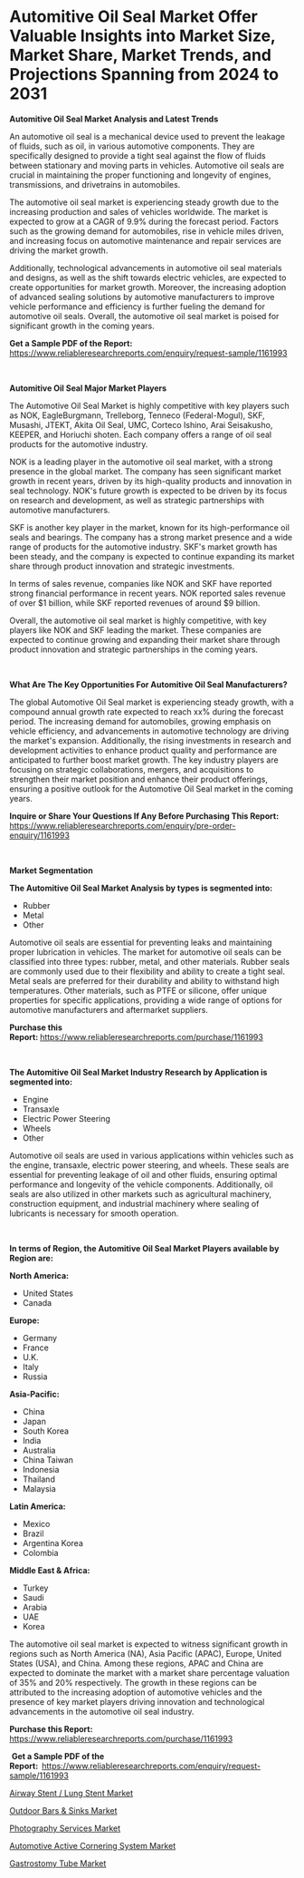 <p><h1>Automitive Oil Seal Market Offer Valuable Insights into Market Size, Market Share, Market Trends, and Projections Spanning from 2024 to 2031</h1></p><p><strong>Automitive Oil Seal Market Analysis and Latest Trends</strong></p>
<p><p>An automotive oil seal is a mechanical device used to prevent the leakage of fluids, such as oil, in various automotive components. They are specifically designed to provide a tight seal against the flow of fluids between stationary and moving parts in vehicles. Automotive oil seals are crucial in maintaining the proper functioning and longevity of engines, transmissions, and drivetrains in automobiles.</p><p>The automotive oil seal market is experiencing steady growth due to the increasing production and sales of vehicles worldwide. The market is expected to grow at a CAGR of 9.9% during the forecast period. Factors such as the growing demand for automobiles, rise in vehicle miles driven, and increasing focus on automotive maintenance and repair services are driving the market growth.</p><p>Additionally, technological advancements in automotive oil seal materials and designs, as well as the shift towards electric vehicles, are expected to create opportunities for market growth. Moreover, the increasing adoption of advanced sealing solutions by automotive manufacturers to improve vehicle performance and efficiency is further fueling the demand for automotive oil seals. Overall, the automotive oil seal market is poised for significant growth in the coming years.</p></p>
<p><strong>Get a Sample PDF of the Report:&nbsp;</strong> <a href="https://www.reliableresearchreports.com/enquiry/request-sample/1161993">https://www.reliableresearchreports.com/enquiry/request-sample/1161993</a></p>
<p>&nbsp;</p>
<p><strong>Automitive Oil Seal Major Market Players</strong></p>
<p><p>The Automotive Oil Seal Market is highly competitive with key players such as NOK, EagleBurgmann, Trelleborg, Tenneco (Federal-Mogul), SKF, Musashi, JTEKT, Akita Oil Seal, UMC, Corteco Ishino, Arai Seisakusho, KEEPER, and Horiuchi shoten. Each company offers a range of oil seal products for the automotive industry.</p><p>NOK is a leading player in the automotive oil seal market, with a strong presence in the global market. The company has seen significant market growth in recent years, driven by its high-quality products and innovation in seal technology. NOK's future growth is expected to be driven by its focus on research and development, as well as strategic partnerships with automotive manufacturers.</p><p>SKF is another key player in the market, known for its high-performance oil seals and bearings. The company has a strong market presence and a wide range of products for the automotive industry. SKF's market growth has been steady, and the company is expected to continue expanding its market share through product innovation and strategic investments.</p><p>In terms of sales revenue, companies like NOK and SKF have reported strong financial performance in recent years. NOK reported sales revenue of over $1 billion, while SKF reported revenues of around $9 billion.</p><p>Overall, the automotive oil seal market is highly competitive, with key players like NOK and SKF leading the market. These companies are expected to continue growing and expanding their market share through product innovation and strategic partnerships in the coming years.</p></p>
<p>&nbsp;</p>
<p><strong>What Are The Key Opportunities For Automitive Oil Seal Manufacturers?</strong></p>
<p><p>The global Automotive Oil Seal market is experiencing steady growth, with a compound annual growth rate expected to reach xx% during the forecast period. The increasing demand for automobiles, growing emphasis on vehicle efficiency, and advancements in automotive technology are driving the market's expansion. Additionally, the rising investments in research and development activities to enhance product quality and performance are anticipated to further boost market growth. The key industry players are focusing on strategic collaborations, mergers, and acquisitions to strengthen their market position and enhance their product offerings, ensuring a positive outlook for the Automotive Oil Seal market in the coming years.</p></p>
<p><strong>Inquire or Share Your Questions If Any Before Purchasing This Report:</strong> <a href="https://www.reliableresearchreports.com/enquiry/pre-order-enquiry/1161993">https://www.reliableresearchreports.com/enquiry/pre-order-enquiry/1161993</a></p>
<p>&nbsp;</p>
<p><strong>Market Segmentation</strong></p>
<p><strong>The Automitive Oil Seal Market Analysis by types is segmented into:</strong></p>
<p><ul><li>Rubber</li><li>Metal</li><li>Other</li></ul></p>
<p><p>Automotive oil seals are essential for preventing leaks and maintaining proper lubrication in vehicles. The market for automotive oil seals can be classified into three types: rubber, metal, and other materials. Rubber seals are commonly used due to their flexibility and ability to create a tight seal. Metal seals are preferred for their durability and ability to withstand high temperatures. Other materials, such as PTFE or silicone, offer unique properties for specific applications, providing a wide range of options for automotive manufacturers and aftermarket suppliers.</p></p>
<p><strong>Purchase this Report:&nbsp;</strong><a href="https://www.reliableresearchreports.com/purchase/1161993">https://www.reliableresearchreports.com/purchase/1161993</a></p>
<p>&nbsp;</p>
<p><strong>The Automitive Oil Seal Market Industry Research by Application is segmented into:</strong></p>
<p><ul><li>Engine</li><li>Transaxle</li><li>Electric Power Steering</li><li>Wheels</li><li>Other</li></ul></p>
<p><p>Automotive oil seals are used in various applications within vehicles such as the engine, transaxle, electric power steering, and wheels. These seals are essential for preventing leakage of oil and other fluids, ensuring optimal performance and longevity of the vehicle components. Additionally, oil seals are also utilized in other markets such as agricultural machinery, construction equipment, and industrial machinery where sealing of lubricants is necessary for smooth operation.</p></p>
<p>&nbsp;</p>
<p><strong>In terms of Region, the Automitive Oil Seal Market Players available by Region are:</strong></p>
<p>
    <p> <strong> North America: </strong>
        <ul>
            <li>United States</li>
            <li>Canada</li>
        </ul>
        </p> 
    <p> <strong> Europe: </strong>
        <ul>
            <li>Germany</li>
            <li>France</li>
            <li>U.K.</li>
            <li>Italy</li>
            <li>Russia</li>
        </ul>
        </p> 
    <p> <strong> Asia-Pacific: </strong>
        <ul>
            <li>China</li>
            <li>Japan</li>
            <li>South Korea</li>
            <li>India</li>
            <li>Australia</li>
            <li>China Taiwan</li>
            <li>Indonesia</li>
            <li>Thailand</li>
            <li>Malaysia</li>
        </ul>
        </p> 
    <p> <strong> Latin America: </strong>
        <ul>
            <li>Mexico</li>
            <li>Brazil</li>
            <li>Argentina Korea</li>
            <li>Colombia</li>
        </ul>
        </p> 
    <p> <strong> Middle East & Africa: </strong>
        <ul>
            <li>Turkey</li>
            <li>Saudi</li>
            <li>Arabia</li>
            <li>UAE</li>
            <li>Korea</li>
        </ul>
    </p>
    </p>
<p><p>The automotive oil seal market is expected to witness significant growth in regions such as North America (NA), Asia Pacific (APAC), Europe, United States (USA), and China. Among these regions, APAC and China are expected to dominate the market with a market share percentage valuation of 35% and 20% respectively. The growth in these regions can be attributed to the increasing adoption of automotive vehicles and the presence of key market players driving innovation and technological advancements in the automotive oil seal industry.</p></p>
<p><strong>Purchase this Report: </strong><a href="https://www.reliableresearchreports.com/purchase/1161993">https://www.reliableresearchreports.com/purchase/1161993</a></p>
<p>&nbsp;<strong>Get a Sample PDF of the Report:&nbsp;&nbsp;</strong><a href="https://www.reliableresearchreports.com/enquiry/request-sample/1161993">https://www.reliableresearchreports.com/enquiry/request-sample/1161993</a></p>
<p><strong></strong></p>
<p><p><a href="https://issuu.com/reportprime-2/docs/airway-stent-lung-stent-market-size-2030.pptx">Airway Stent / Lung Stent Market</a></p><p><a href="https://github.com/ashepherd82/Market-Research-Report-List-3/blob/main/outdoor-bars-sinks-market.md">Outdoor Bars & Sinks Market</a></p><p><a href="https://medium.com/p/04f9faf8cd66/edit">Photography Services Market</a></p><p><a href="https://medium.com/p/34b7817e1c7d/edit">Automotive Active Cornering System Market</a></p><p><a href="https://issuu.com/reportprime-2/docs/gastrostomy-tube-market-size-2030.pptx">Gastrostomy Tube Market</a></p></p>